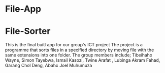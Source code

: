 # File-App
# File-Sorter
This is the final buitl app for our group's ICT project
The project is a programme that sorts files in a specified directory by moving file with the same extensions into one folder.
The group members include;
Tibeihaho Wayne,
Simon Tayebwa,
Ismail Kasozi,
Twine Arafat ,
Lubinga Akram Fahad,
Garang Chol Deng,
Abaho Joel Muhumuza
